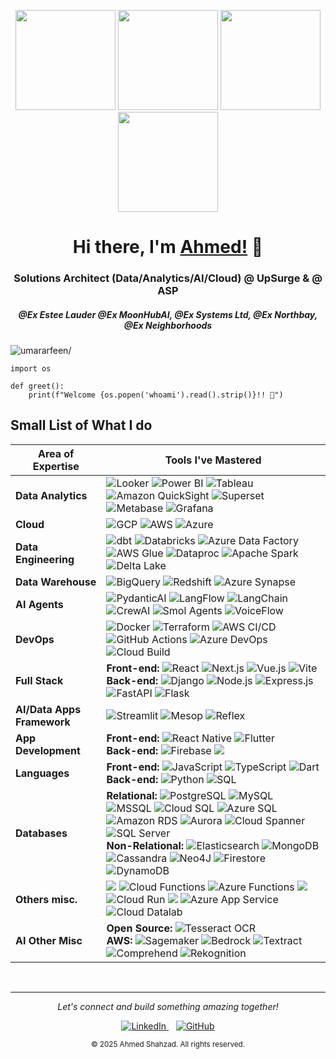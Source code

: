 <p align="center"> <img src="https://octodex.github.com/images/vinyltocat.png" height="160px" width="160px"> <img src="https://octodex.github.com/images/daftpunktocat-thomas.gif" height="160px" width="160px"> <img src="https://octodex.github.com/images/daftpunktocat-guy.gif" height="160px" width="160px"> <img src="https://octodex.github.com/images/Robotocat.png" height="160px" width="160px"></p>

<h1 align="center">Hi there, I'm <a href="https://github.com/ahmed141"  target="_blank">Ahmed!</a> 👋</h1>
    
<h3 align="center">Solutions Architect (Data/Analytics/AI/Cloud) @ UpSurge & @ ASP</h3>
<h5 align="center">@Ex Estee Lauder @Ex MoonHubAI, @Ex Systems Ltd, @Ex Northbay, @Ex Neighborhoods</h5>
<p align="left"> <img src="https://komarev.com/ghpvc/?username=Anon-Exloiter&style=flat&color=blueviolet" alt=umararfeen/> </p>

```python3
import os

def greet():
    print(f"Welcome {os.popen('whoami').read().strip()}!! 👋")
```

## Small List of What I do

| **Area of Expertise**      | **Tools I've Mastered**                                                                                                                                                                                                                                  |
|----------------------------|---------------------------------------------------------------------------------------------------------------------------------------------------------------------------------------------------------------------------------------------------------|
| **Data Analytics**         | ![Looker](https://img.shields.io/badge/Looker-4285F4?logo=google&logoColor=white) ![Power BI](https://img.shields.io/badge/Power%20BI-F2C811?logo=powerbi&logoColor=black) ![Tableau](https://img.shields.io/badge/Tableau-E97627?logo=tableau&logoColor=white) ![Amazon QuickSight](https://img.shields.io/badge/Amazon%20QuickSight-232F3E?logo=amazonaws&logoColor=white) ![Superset](https://img.shields.io/badge/Superset-20A7C9?logo=apache&logoColor=white) ![Metabase](https://img.shields.io/badge/Metabase-509EE3?logo=metabase&logoColor=white) ![Grafana](https://img.shields.io/badge/Grafana-F46800?logo=grafana&logoColor=white)                                                                                                                                                             |
| **Cloud**                  | ![GCP](https://img.shields.io/badge/Google_Cloud-4285F4?logo=googlecloud&logoColor=white) ![AWS](https://img.shields.io/badge/AWS-232F3E?logo=amazonaws&logoColor=white) ![Azure](https://img.shields.io/badge/Azure-0078D4?logo=microsoftazure&logoColor=white) |
| **Data Engineering**       | ![dbt](https://img.shields.io/badge/dbt-FF694B?logo=dbt&logoColor=white) ![Databricks](https://img.shields.io/badge/Databricks-FC6D26?logo=databricks&logoColor=white) ![Azure Data Factory](https://img.shields.io/badge/Azure%20Data%20Factory-0078D4?logo=azure-data-factory&logoColor=white) ![AWS Glue](https://img.shields.io/badge/AWS%20Glue-232F3E?logo=amazonaws&logoColor=white) ![Dataproc](https://img.shields.io/badge/Dataproc-4285F4?logo=googlecloud&logoColor=white) ![Apache Spark](https://img.shields.io/badge/Apache%20Spark-E25A1C?logo=apache-spark&logoColor=white) ![Delta Lake](https://img.shields.io/badge/Delta%20Lake-00ADD8?logo=delta&logoColor=white)                                        |
| **Data Warehouse**         | ![BigQuery](https://img.shields.io/badge/BigQuery-4285F4?logo=googlecloud&logoColor=white) ![Redshift](https://img.shields.io/badge/Amazon_Redshift-232F3E?logo=amazonaws&logoColor=white) ![Azure Synapse](https://img.shields.io/badge/Azure%20Synapse-0078D4?logo=microsoftazure&logoColor=white)                                                                           |
| **AI Agents**              | ![PydanticAI](https://img.shields.io/badge/PydanticAI-E6484F?logo=python&logoColor=white) ![LangFlow](https://img.shields.io/badge/LangFlow-3178C6?logo=flow&logoColor=white) ![LangChain](https://img.shields.io/badge/LangChain-121D33?logo=chainlink&logoColor=white) ![CrewAI](https://img.shields.io/badge/CrewAI-00897B?logo=python&logoColor=white) ![Smol Agents](https://img.shields.io/badge/Smol%20Agents-FF6B6B?logo=python&logoColor=white) ![VoiceFlow](https://img.shields.io/badge/VoiceFlow-1B1B1B?logo=voice&logoColor=white) |
| **DevOps**                 | ![Docker](https://img.shields.io/badge/Docker-2496ED?logo=docker&logoColor=white) ![Terraform](https://img.shields.io/badge/Terraform-623CE4?logo=terraform&logoColor=white) ![AWS CI/CD](https://img.shields.io/badge/AWS%20CI%2FCD-232F3E?logo=amazonaws&logoColor=white) ![GitHub Actions](https://img.shields.io/badge/GitHub%20Actions-2088FF?logo=github-actions&logoColor=white) ![Azure DevOps](https://img.shields.io/badge/Azure%20DevOps-0078D7?logo=azure-devops&logoColor=white) ![Cloud Build](https://img.shields.io/badge/Cloud%20Build-4285F4?logo=googlecloud&logoColor=white) |
| **Full Stack**             | **Front-end:** ![React](https://img.shields.io/badge/React-61DAFB?logo=react&logoColor=black) ![Next.js](https://img.shields.io/badge/Next.js-000000?logo=nextdotjs&logoColor=white) ![Vue.js](https://img.shields.io/badge/Vue.js-4FC08D?logo=vuedotjs&logoColor=white) ![Vite](https://img.shields.io/badge/Vite-646CFF?logo=vite&logoColor=white) <br> **Back-end:** ![Django](https://img.shields.io/badge/Django-092E20?logo=django&logoColor=white) ![Node.js](https://img.shields.io/badge/Node.js-339933?logo=nodedotjs&logoColor=white) ![Express.js](https://img.shields.io/badge/Express.js-000000?logo=express&logoColor=white) ![FastAPI](https://img.shields.io/badge/FastAPI-009688?logo=fastapi&logoColor=white) ![Flask](https://img.shields.io/badge/Flask-000000?logo=flask&logoColor=white)                                                                                                                                                                  |
| **AI/Data Apps Framework** | ![Streamlit](https://img.shields.io/badge/Streamlit-FF4B4B?logo=streamlit&logoColor=white) ![Mesop](https://img.shields.io/badge/Mesop-00ADD8?logo=go&logoColor=white) ![Reflex](https://img.shields.io/badge/Reflex-000000?logo=python&logoColor=white) |
| **App Development**        | **Front-end:** ![React Native](https://img.shields.io/badge/React_Native-61DAFB?logo=react&logoColor=black) ![Flutter](https://img.shields.io/badge/Flutter-02569B?logo=flutter&logoColor=white) <br> **Back-end:** ![Firebase](https://img.shields.io/badge/Firebase-FFCA28?logo=firebase&logoColor=black) <img src="https://img.shields.io/badge/Amazon-Cognito-orange">        |
| **Languages**              | **Front-end:** ![JavaScript](https://img.shields.io/badge/JavaScript-F7DF1E?logo=javascript&logoColor=black) ![TypeScript](https://img.shields.io/badge/TypeScript-3178C6?logo=typescript&logoColor=white) ![Dart](https://img.shields.io/badge/Dart-0175C2?logo=dart&logoColor=white) <br> **Back-end:** ![Python](https://img.shields.io/badge/Python-3776AB?logo=python&logoColor=white) ![SQL](https://img.shields.io/badge/SQL-4479A1?logo=postgresql&logoColor=white) |
| **Databases**              | **Relational:** ![PostgreSQL](https://img.shields.io/badge/PostgreSQL-336791?logo=postgresql&logoColor=white) ![MySQL](https://img.shields.io/badge/MySQL-4479A1?logo=mysql&logoColor=white) ![MSSQL](https://img.shields.io/badge/MSSQL-CC2927?logo=microsoftsqlserver&logoColor=white) ![Cloud SQL](https://img.shields.io/badge/Cloud%20SQL-4285F4?logo=googlecloud&logoColor=white) ![Azure SQL](https://img.shields.io/badge/Azure%20SQL-0078D4?logo=microsoftazure&logoColor=white) ![Amazon RDS](https://img.shields.io/badge/Amazon%20RDS-232F3E?logo=amazonaws&logoColor=white) ![Aurora](https://img.shields.io/badge/AWS%20Aurora-232F3E?logo=amazonaws&logoColor=white) ![Cloud Spanner](https://img.shields.io/badge/Cloud%20Spanner-4285F4?logo=googlecloud&logoColor=white) ![SQL Server](https://img.shields.io/badge/SQL%20Server-CC2927?logo=microsoftsqlserver&logoColor=white) <br> **Non-Relational:** ![Elasticsearch](https://img.shields.io/badge/Elasticsearch-005571?logo=elasticsearch&logoColor=white) ![MongoDB](https://img.shields.io/badge/MongoDB-47A248?logo=mongodb&logoColor=white) ![Cassandra](https://img.shields.io/badge/Cassandra-1287B1?logo=apache-cassandra&logoColor=white) ![Neo4J](https://img.shields.io/badge/Neo4J-008CC1?logo=neo4j&logoColor=white) ![Firestore](https://img.shields.io/badge/Firestore-FFCA28?logo=firebase&logoColor=black) ![DynamoDB](https://img.shields.io/badge/DynamoDB-232F3E?logo=amazonaws&logoColor=white) |
| **Others misc.**           | <img src="https://img.shields.io/badge/Amazon-Lambda-orange"> ![Cloud Functions](https://img.shields.io/badge/Cloud%20Functions-4285F4?logo=googlecloud&logoColor=white) ![Azure Functions](https://img.shields.io/badge/Azure%20Functions-0062AD?logo=azure-functions&logoColor=white) <img src="https://img.shields.io/badge/Amazon-API_Gateway-orange"> ![Cloud Run](https://img.shields.io/badge/Cloud%20Run-4285F4?logo=googlecloud&logoColor=white) <img src="https://img.shields.io/badge/Amazon-Fargate-orange"> ![Azure App Service](https://img.shields.io/badge/Azure%20App%20Service-0078D4?logo=microsoftazure&logoColor=white) ![Cloud Datalab](https://img.shields.io/badge/Cloud%20Datalab-4285F4?logo=googlecloud&logoColor=white)                                                          |
| **AI Other Misc**          | **Open Source:** ![Tesseract OCR](https://img.shields.io/badge/Tesseract%20OCR-4285F4?logo=google&logoColor=white) <br> **AWS:** ![Sagemaker](https://img.shields.io/badge/Sagemaker-232F3E?logo=amazonaws&logoColor=white) ![Bedrock](https://img.shields.io/badge/Bedrock-232F3E?logo=amazonaws&logoColor=white) ![Textract](https://img.shields.io/badge/Textract-232F3E?logo=amazonaws&logoColor=white) ![Comprehend](https://img.shields.io/badge/Comprehend-232F3E?logo=amazonaws&logoColor=white) ![Rekognition](https://img.shields.io/badge/Rekognition-232F3E?logo=amazonaws&logoColor=white) |




<br>
<hr>

<div align="center">
  <p align="center">
    <i>Let's connect and build something amazing together!</i>
  </p>
  
  <a href="https://www.linkedin.com/in/ahmedshahzad141" target="_blank">
    <img src="https://img.shields.io/badge/LinkedIn-0077B5?style=flat&logo=linkedin&logoColor=white" alt="LinkedIn" />
  </a>
  &nbsp;&nbsp;
  <a href="https://github.com/ahmed141" target="_blank">
    <img src="https://img.shields.io/badge/GitHub-181717?style=flat&logo=github&logoColor=white" alt="GitHub" />
  </a>
  
  <p align="center">
    <sub>© 2025 Ahmed Shahzad. All rights reserved.</sub>
  </p>
</div>
